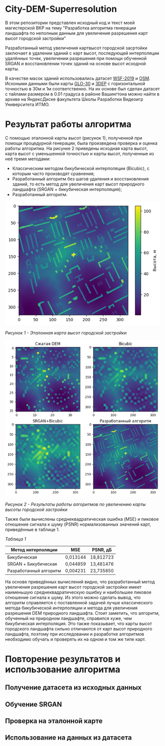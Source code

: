 # City-DEM-Superresolution

В этом репозитории представлен исходный код и текст моей магистерской ВКР на тему "Разработка алгоритма генерации ландшафта по неполным данным для увеличения разрешения карт высот городской застройки"

Разработанный метод увеличения картвысот городской засртойки заключает в удалении зданий с карт высот, последующей интерполяции удалённых точек, увеличении разрешения при помощи обученной SRGAN и восстановлении точек зданий на основе высот исходной карты.

В качестве масок зданий использовались датасет [WSF-2019](https://download.geoservice.dlr.de/WSF2019/#download) и [OSM](https://www.openstreetmap.org/#map=13/59.9417/30.2763&layers=H). Исхоными данными были карты [GLO-30](https://portal.opentopography.org/raster?opentopoID=OTSDEM.032021.4326.3) и [3DEP](https://data.usgs.gov/datacatalog/data/USGS:77ae0551-c61e-4979-aedd-d797abdcde0e) с горизонтальной точностью в 30м и 1м соответственно. На их основе был сделан датасет с тайлами размером в 0.01 градуса в районе Вашингтона можно найти в архиве на ЯндексДиске факультета Школы Разработки Видеоигр Университета ИТМО.

# Результат работы алгоритма

С помощью эталонной карты высот (рисунок 1), полученной при помощи процедурной генерации, была произведена проверка и оценка работы алгоритма. На рисунке 2 приведены исходная карта высот, карта высот с уменьшенной точностью и карты высот, полученные из неё тремя методами:

- Классическим методом бикубической интерполяции (Bicubic), с которым часто производят сравнения;
- Разработанный алгоритм без шагов удаления и восстановления зданий, то есть метод для увеличения карт высот природного ландшафта (SRGAN + бикубическая интерполяция);
- Разработанный алгоритм.

![Эталонная карта высот городской застройки](Images/32.png)

*Рисунок 1 - Эталонная карта высот городской застройки*

![Результаты работы алгоритмов по увеличению карты высоты городской застройки](Images/33.png)

*Рисунок 2 - Результаты работы алгоритмов по увеличению карты высоты городской застройки*

Также были вычислены среднеквадратическая ошибка (MSE) и пиковое отношение сигнала к шуму (PSNR) нормализованных значений карт, приведённые в таблице 1.

*Таблица 1*

| Метод интерполяции      | MSE         | PSNR, дБ   |
|-------------------------|-------------|------------|
| Бикубическая            | 0,013144    | 18,812723  |
| SRGAN + Бикубическая    | 0,044859    | 13,481476  |
| Разработанный алгоритм  | 0,004231    | 23,735850  |

На основе приведённых вычислений видно, что разработанный метод увеличения разрешения карт высот городской застройки имеет наименьшую среднеквадратическую ошибку и наибольшее пиковое отношение сигнала к шуму. Из этого можно сделать вывод, что алгоритм справляется с поставленной задачей лучше классического метода бикубической интерполяции и метода для увеличения разрешения DEM природного ландшафта. Стоит заметить, что алгоритм, обученный на природном ландшафте, справился хуже, чем бикубическая интерполяция. Это также показывает, что карты высот городского ландшафта сильно отличаются от карт высот природного ландшафта, поэтому при исследовании и разработке алгоритмов необходимо обучать и проверять их на одном и том же типе карт.

# Повторение результатов и использование алгоритма

## Получение датасета из исходных данных

## Обучение SRGAN

## Проверка на эталонной карте

## Использование на данных из датасета
